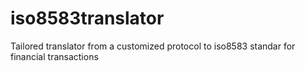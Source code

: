 iso8583translator
=================

Tailored translator from a customized protocol to iso8583 standar for financial transactions
